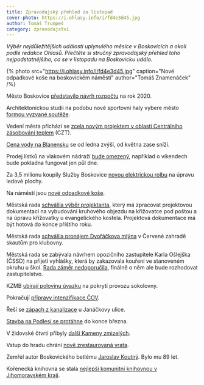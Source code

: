 ```yaml
---
title: Zpravodajský přehled za listopad
cover-photo: https://i.ohlasy.info/i/fd4e3d45.jpg
author: Tomáš Trumpeš
category: zpravodajství
---
```


*Výběr nejdůležitějších událostí uplynulého měsíce v Boskovicích a okolí podle redakce Ohlasů. Přečtěte si stručný zpravodajský přehled toho nejpodstatnějšího, co se v listopadu na Boskovicku událo.*

{% photo src="https://i.ohlasy.info/i/fd4e3d45.jpg" caption="Nové odpadkové koše na boskovickém náměstí" author="Tomáš Znamenáček" /%}

Město Boskovice [představilo návrh rozpočtu](https://ohlasy.info/clanky/2019/11/rozpocet.html) na rok 2020.

Architektonickou studii na podobu nové sportovní haly vybere město [formou vyzvané soutěže](https://ohlasy.info/clanky/2019/11/hala-soutez.html).

Vedení města přichází se [zcela novým projektem v oblasti Centrálního zásobování teplem](https://ohlasy.info/clanky/2019/11/prevzeti-czt.html) (CZT).

[Cena vody na Blanensku](https://www.blansko.cz/clanky/2019/11/cena-vody-ve-svazku-na-blanensku-se-v-lednu-zvysi-a-od-kvetna-bude-zase-nizsi-nejvic-investic-pujde-na-boj-se-suchem) se od ledna zvýší, od května zase sníží.

Prodej lístků na vlakovém nádraží [bude omezený](https://ohlasy.info/clanky/2019/11/vlaky-jmk.html), například o víkendech bude pokladna fungovat jen půl dne.

Za 3,5 milionu koupily Služby Boskovice [novou elektrickou rolbu](https://boskovice.cz/led-bude-v-boskovicich-pripravovat-moderni-elektricka-rolba/d-37698) na úpravu ledové plochy.

Na náměstí jsou [nové odpadkové koše](https://boskovice.cz/stare-nahradily-nove/d-37709).

Městská rada [schválila výběr projektanta](https://ohlasy.info/clanky/2019/11/z-radnice.html), který má zpracovat projektovou dokumentaci na vybudování kruhového objezdu na křižovatce pod poštou a na úpravu křižovatky u evangelického kostela. Projektová dokumentace má být hotová do konce příštího roku.

Městská rada [schválila pronájem Dvořáčkova mlýna](https://ohlasy.info/clanky/2019/11/z-radnice.html) v Červené zahradě skautům pro klubovny.

Městská rada se zabývala návrhem opozičního zastupitele Karla Ošlejška (ČSSD) na přijetí vyhlášky, která by zakazovala kouření ve stanoveném okruhu u škol. [Rada záměr nedoporučila](https://ohlasy.info/clanky/2019/11/z-radnice.html), finálně o něm ale bude rozhodovat zastupitelstvo.

KZMB [ubírají polovinu úvazku](https://ohlasy.info/clanky/2019/11/z-radnice-2.html) na pokrytí provozu sokolovny.

Pokračují [přípravy intenzifikace ČOV](https://ohlasy.info/clanky/2019/11/z-radnice-2.html).

Řeší se [zápach z kanalizace](https://ohlasy.info/clanky/2019/11/z-radnice-2.html) u Janáčkovy ulice.

[Stavba na Podlesí se protáhne](https://ohlasy.info/clanky/2019/11/z-radnice-2.html) do konce března.

V židovské čtvrti přibyly [další Kameny zmizelých](https://boskovice.cz/v-zidovske-ctvrti-pribyly-dalsi-kameny-zmizelych/d-37745).

Vstup do hradu chrání [nově zrestaurovaná vrata](https://blanensky.denik.cz/zpravy_region/vrata-kridlo-hrad-boskovice-vstup-restaurace-rekonstrukce-20191128.html).

Zemřel autor Boskovického betlému [Jaroslav Koutný](https://boskovice.cz/smutna-zprava-zemrel-jaroslav-koutny/d-37502). Bylo mu 89 let.

Kořenecká knihovna se stala [nejlepší komunitní knihovnou v Jihomoravském kraji](https://blanensky.denik.cz/zpravy_region/top-knihovna-spojuje-lidi-maji-ji-v-korenci-je-nejlepsi-v-kraji-20191115.html).
